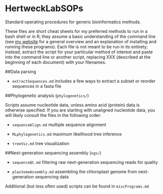 HertweckLabSOPs
================

Standard operating procedures for generic bioinformatics methods.

These files are short cheat sheets for my preferred methods to run in a bash shell or in R; they assume a basic understanding of the command line (see [my website](https://sites.google.com/site/k8hertweck/resources/bioinformatics-skills) for a general overview and an explanation of installing and running these programs). Each file is not meant to be run in its entirety; instead, extract the script for your particular method of interest and paste into the command line or another script, replacing XXX (described at the beginning of each document) with your filenames. 

##Data parsing

* `extractSequences.md` includes a few ways to extract a subset or reorder sequences in a fasta file

##Phylogenetic analysis (`phylogenetics/`)

Scripts assume nucleotide data, unless amino acid (protein) data is otherwise specified. If you are starting with unaligned nucleotide data, you will likely consult the files in the following order:

* `sequenceAlign.md` multiple sequence alignment

* `MLphylogenetics.md` maximum likelihood tree inference

* `treeViz.md` tree visualization

##Next-generation sequencing assembly (`ngs/`)

* `sequenceQC.md` filtering raw next-generation sequencing reads for quality

* `plastomeAssembly.md` assembling the chloroplast genome from next-generation sequencing data

Additional (but less often used) scripts can be found in `miscPrograms.md`
